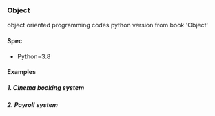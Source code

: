 ### Object

object oriented programming codes python version from book 'Object'

#### Spec
* Python=3.8


#### Examples
##### 1. Cinema booking system
##### 2. Payroll system
